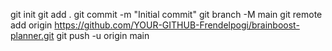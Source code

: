 git init
git add .
git commit -m "Initial commit"
git branch -M main
git remote add origin https://github.com/YOUR-GITHUB-Frendelpogi/brainboost-planner.git
git push -u origin main
